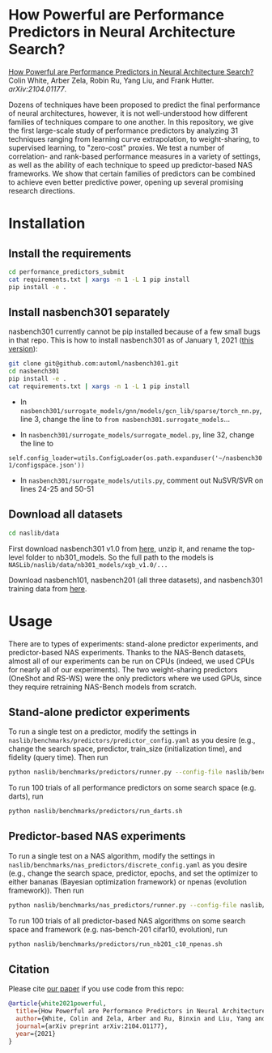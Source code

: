 # How Powerful are Performance Predictors in Neural Architecture Search?

[How Powerful are Performance Predictors in Neural Architecture Search?](https://arxiv.org/abs/2104.01177)\
Colin White, Arber Zela, Robin Ru, Yang Liu, and Frank Hutter.\
_arXiv:2104.01177_.

Dozens of techniques have been proposed to predict the final performance of neural architectures, however, it is not well-understood how different families of techniques compare to one another. In this repository, we give the first large-scale study of performance predictors by analyzing 31 techniques ranging from learning curve extrapolation, to weight-sharing, to supervised learning, to "zero-cost" proxies. We test a number of correlation- and rank-based performance measures in a variety of settings, as well as the ability of each technique to speed up predictor-based NAS frameworks. We show that certain families of predictors can be combined to achieve even better predictive power, opening up several promising research directions.

# Installation

## Install the requirements
```bash
cd performance_predictors_submit
cat requirements.txt | xargs -n 1 -L 1 pip install
pip install -e .
```
## Install nasbench301 separately
nasbench301 currently cannot be pip installed because of a few small bugs in that repo. This is how to install nasbench301 as of January 1, 2021 ([this version](https://github.com/automl/nasbench301/commit/48a5f0ca152b83ae2fa31365116c0fb480466fb1)):
```bash
git clone git@github.com:automl/nasbench301.git
cd nasbench301
pip install -e .
cat requirements.txt | xargs -n 1 -L 1 pip install
```
- In `nasbench301/surrogate_models/gnn/models/gcn_lib/sparse/torch_nn.py`, line 3, change the line to `from nasbench301.surrogate_models`...

- In `nasbench301/surrogate_models/surrogate_model.py`, line 32, change the line to

`self.config_loader=utils.ConfigLoader(os.path.expanduser('~/nasbench301/configspace.json'))`

- In `nasbench301/surrogate_models/utils.py`, comment out NuSVR/SVR on lines 24-25 and 50-51

## Download all datasets
```bash
cd naslib/data
```
First download nasbench301 v1.0 from [here](https://figshare.com/articles/software/nasbench301_models_v1_0_zip/13061510), unzip it, and rename the top-level folder to nb301_models. So the full path to the models is `NASLib/naslib/data/nb301_models/xgb_v1.0/...`

Download nasbench101, nasbench201 (all three datasets), and nasbench301 training data from [here](https://drive.google.com/drive/folders/1rwmkqyij3I24zn5GSO6fGv2mzdEfPIEa?usp=sharing).

# Usage

There are to types of experiments: stand-alone predictor experiments, and predictor-based NAS experiments. Thanks to the NAS-Bench datasets, almost all of our experiments can be run on CPUs (indeed, we used CPUs for nearly all of our experiments). The two weight-sharing predictors (OneShot and RS-WS) were the only predictors where we used GPUs, since they require retraining NAS-Bench models from scratch.

## Stand-alone predictor experiments
To run a single test on a predictor, modify the settings in `naslib/benchmarks/predictors/predictor_config.yaml` as you desire (e.g., change the search space, predictor, train_size (initialization time), and fidelity (query time). Then run
```bash
python naslib/benchmarks/predictors/runner.py --config-file naslib/benchmarks/predictors/predictor_config.yaml
```
To run 100 trials of all performance predictors on some search space (e.g. darts), run
```bash
python naslib/benchmarks/predictors/run_darts.sh
```

## Predictor-based NAS experiments
To run a single test on a NAS algorithm, modify the settings in `naslib/benchmarks/nas_predictors/discrete_config.yaml` as you desire (e.g., change the search space, predictor, epochs, and set the optimizer to either bananas (Bayesian optimization framework) or npenas (evolution framework)). Then run
```bash
python naslib/benchmarks/nas_predictors/runner.py --config-file naslib/benchmarks/nas_predictors/discrete_config.yaml
```

To run 100 trials of all predictor-based NAS algorithms on some search space and framework (e.g. nas-bench-201 cifar10, evolution), run
```bash
python naslib/benchmarks/predictors/run_nb201_c10_npenas.sh
```

## Citation
Please cite [our paper](https://arxiv.org/abs/2104.01177) if you use code from this repo:

```bibtex
@article{white2021powerful,
  title={How Powerful are Performance Predictors in Neural Architecture Search?},
  author={White, Colin and Zela, Arber and Ru, Binxin and Liu, Yang and Hutter, Frank},
  journal={arXiv preprint arXiv:2104.01177},
  year={2021}
}
```

